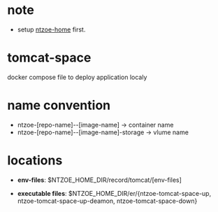 
# note

- setup [ntzoe-home](https://github.com/ngtnthori03/ntzoe-home) first.

# tomcat-space

docker compose file to deploy application localy

# name convention

- ntzoe-[repo-name]--[image-name] -> container name
- ntzoe-[repo-name]--[image-name]-storage -> vlume name

# locations

- **env-files**: $NTZOE_HOME_DIR/record/tomcat/[env-files]

- **executable files**: $NTZOE_HOME_DIR/er/{ntzoe-tomcat-space-up, ntzoe-tomcat-space-up-deamon, ntzoe-tomcat-space-down}
